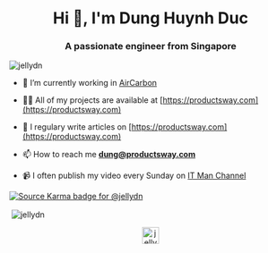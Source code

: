 <h1 align="center">Hi 👋, I'm Dung Huynh Duc</h1>
<h3 align="center">A passionate engineer from Singapore</h3>

<p align="left"> <img src="https://komarev.com/ghpvc/?username=jellydn" alt="jellydn" /> </p>

- 🔭 I’m currently working in [AirCarbon](https://aircarbon.co)

- 👨‍💻 All of my projects are available at [https://productsway.com](https://productsway.com)

- 📝 I regulary write articles on [https://productsway.com](https://productsway.com)

- 📫 How to reach me **dung@productsway.com**

- 📹 I often publish my video every Sunday on [IT Man Channel](https://www.youtube.com/channel/UC277tIVuzLYuFDU23kTXltg)

[![Source Karma badge for @jellydn](https://sourcekarma-og.vercel.app/api/jellydn/github)](https://sourcekarma.vercel.app/jellydn)

<p>&nbsp;<img align="center" src="https://github-readme-stats.vercel.app/api?username=jellydn&show_icons=true" alt="jellydn" /></p>

<p align="center">
<a href="https://twitter.com/jellydn" target="blank"><img align="center" src="https://cdn.jsdelivr.net/npm/simple-icons@3.0.1/icons/twitter.svg" alt="jellydn" height="30" width="30" /></a>
</p>
